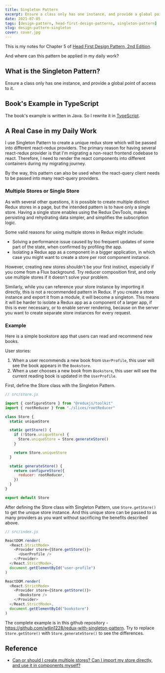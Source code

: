 ```yaml
---
title: Singleton Pattern
excerpt: Ensure a class only has one instance, and provide a global point of access to it.
date: 2021-07-05
tags: [design-pattern, head-first-design-patterns, singleton-pattern]
slug: design-pattern-singleton
cover: cover.jpg
---
```


This is my notes for Chapter 5 of [Head First Design Pattern, 2nd Edition](https://learning.oreilly.com/library/view/head-first-design/9781492077992/).

And where can this pattern be applied in my daily work?

## What is the Singleton Pattern?

Ensure a class only has one instance, and provide a global point of access to it.

## Book's Example in TypeScript

The book's example is written in Java. So I rewrite it in [TypeScript](https://github.com/wtlin1228/typescript-head-first-design-patterns-2nd-edition/tree/main/05-chocolate-factory).

## A Real Case in my Daily Work

I use Singleton Pattern to create a unique redux store which will be passed into different react-redux providers. The primary reason for having several react-redux provider is that I'm migrating a non-react frontend codebase to react. Therefore, I need to render the react components into different containers during my migrating journey.

By the way, this pattern can also be used when the react-query client needs to be passed into many react-query providers.

### Multiple Stores or Single Store

As with several other questions, it is possible to create multiple distinct Redux stores in a page, but the intended pattern is to have only a single store. Having a single store enables using the Redux DevTools, makes persisting and rehydrating data simpler, and simplifies the subscription logic.

Some valid reasons for using multiple stores in Redux might include:

- Solving a performance issue caused by too frequent updates of some part of the state, when confirmed by profiling the app.
- Isolating a Redux app as a component in a bigger application, in which case you might want to create a store per root component instance.

However, creating new stores shouldn't be your first instinct, especially if you come from a Flux background. Try reducer composition first, and only use multiple stores if it doesn't solve your problem.

Similarly, while you can reference your store instance by importing it directly, this is not a recommended pattern in Redux. If you create a store instance and export it from a module, it will become a singleton. This means it will be harder to isolate a Redux app as a component of a larger app, if this is ever necessary, or to enable server rendering, because on the server you want to create separate store instances for every request.

### Example

Here is a simple bookstore app that users can read and recommend new books.

User stories:

1. When a user recommends a new book from `UserProfile`, this user will see the book appears in the `Bookstore`.
1. When a user chooses a new book from `Bookstore`, this user will see the current reading book is updated in the `UserProfile`.

First, define the Store class with the Singleton Pattern.

```js
// src/store.js

import { configureStore } from "@reduxjs/toolkit"
import { rootReducer } from "./slices/rootReducer"

class Store {
  static uniqueStore

  static getStore() {
    if (!Store.uniqueStore) {
      Store.uniqueStore = Store.generateStore()
    }

    return Store.uniqueStore
  }

  static generateStore() {
    return configureStore({
      reducer: rootReducer,
    })
  }
}

export default Store
```

After defining the Store class with Singleton Pattern, use `Store.getStore()` to get the unique store instance. And this unique store can be passed to as many providers as you want without sacrificing the benefits described above.

```js
// src/index.js

ReactDOM.render(
  <React.StrictMode>
    <Provider store={Store.getStore()}>
      <UserProfile />
    </Provider>
  </React.StrictMode>,
  document.getElementById("user-profile")
)

ReactDOM.render(
  <React.StrictMode>
    <Provider store={Store.getStore()}>
      <Bookstore />
    </Provider>
  </React.StrictMode>,
  document.getElementById("bookstore")
)
```

The complete example is in this github repository - https://github.com/wtlin1228/redux-with-singleton-pattern. Try to replace `Store.getStore()` with `Store.generateStore()` to see the differences.

## Reference

- [Can or should I create multiple stores? Can I import my store directly, and use it in components myself?](https://redux.js.org/faq/store-setup#can-or-should-i-create-multiple-stores-can-i-import-my-store-directly-and-use-it-in-components-myself)
